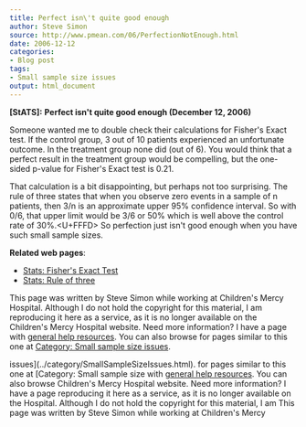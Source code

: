 ```yaml
---
title: Perfect isn\'t quite good enough
author: Steve Simon
source: http://www.pmean.com/06/PerfectionNotEnough.html
date: 2006-12-12
categories:
- Blog post
tags:
- Small sample size issues
output: html_document
---
```

**[StATS]:** **Perfect isn\'t quite good enough
(December 12, 2006)**

Someone wanted me to double check their calculations for Fisher\'s Exact
test. If the control group, 3 out of 10 patients experienced an
unfortunate outcome. In the treatment group none did (out of 6). You
would think that a perfect result in the treatment group would be
compelling, but the one-sided p-value for Fisher\'s Exact test is 0.21.

That calculation is a bit disappointing, but perhaps not too surprising.
The rule of three states that when you observe zero events in a sample
of n patients, then 3/n is an approximate upper 95% confidence interval.
So with 0/6, that upper limit would be 3/6 or 50% which is well above
the control rate of 30%.<U+FFFD> So perfection just isn\'t good enough when you
have such small sample sizes.

**Related web pages**:

-   [Stats: Fisher\'s Exact Test](../ask/fishers.asp)
-   [Stats: Rule of three](../size/zeroevents.asp)

This page was written by Steve Simon while working at Children\'s Mercy
Hospital. Although I do not hold the copyright for this material, I am
reproducing it here as a service, as it is no longer available on the
Children\'s Mercy Hospital website. Need more information? I have a page
with [general help resources](../GeneralHelp.html). You can also browse
for pages similar to this one at [Category: Small sample size
issues](../category/SmallSampleSizeIssues.html).
<!---More--->
issues](../category/SmallSampleSizeIssues.html).
for pages similar to this one at [Category: Small sample size
with [general help resources](../GeneralHelp.html). You can also browse
Children\'s Mercy Hospital website. Need more information? I have a page
reproducing it here as a service, as it is no longer available on the
Hospital. Although I do not hold the copyright for this material, I am
This page was written by Steve Simon while working at Children\'s Mercy

<!---Do not use
**[StATS]:** **Perfect isn\'t quite good enough
This page was written by Steve Simon while working at Children\'s Mercy
Hospital. Although I do not hold the copyright for this material, I am
reproducing it here as a service, as it is no longer available on the
Children\'s Mercy Hospital website. Need more information? I have a page
with [general help resources](../GeneralHelp.html). You can also browse
for pages similar to this one at [Category: Small sample size
issues](../category/SmallSampleSizeIssues.html).
--->

